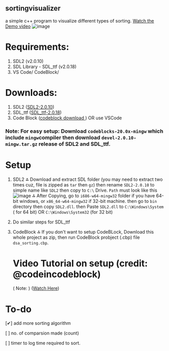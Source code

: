 ## sortingvisualizer
a simple c++ program to visualize different types of sorting. 
[Watch the Demo video](https://drive.google.com/file/d/12ez9GTp83xrMiWynZx5GfHSODdxJ-kg6/view?usp=drive_link)
![image](https://github.com/user-attachments/assets/b963879b-e254-4ad5-ae0c-a8f8dfdd40f5)
# Requirements:
1. SDL2 (v2.0.10)
2. SDL Library - SDL_ttf (v2.0.18)
3. VS Code/ CodeBlock/

# Downloads: 
1. SDL2 ([SDL2-2.0.10](https://github.com/libsdl-org/SDL/releases/tag/release-2.0.10))
2. SDL_ttf ([SDL_ttf-2.0.18](https://github.com/libsdl-org/SDL_ttf/releases/tag/release-2.0.18))
3. Code Block ([codeblock download ](https://www.codeblocks.org/downloads/binaries/https://www.codeblocks.org/downloads/binaries/)) OR use VSCode

### Note: For easy setup: Download `codeblocks-20.0x-mingw` which include `mingw`compiler then download `devel-2.0.10-mingw.tar.gz` release of SDL2 and SDL_ttf.


# Setup
1. SDL2
 ⁂ Download and extract SDL folder (you may need to extract two times cuz, file is zipped as `tar` then `gz`) then rename `SDL2-2.0.10` to simple name like `SDL2` then copy to `C:\` Drive. `Path` must 
    look like this
![image](https://github.com/user-attachments/assets/a254fd0b-506c-4cde-9791-4db841d0b012)
 ⁂ After Copying, go to `i686-w64-mingw32` folder if you have 64-bit windows, or `x86_64-w64-mingw32` if 32-bit machine. then go to `bin` directory then copy `SDL2.dll`.
    then Paste `SDL2.dll` to `C:\Windows\System` ( for 64 bit) OR `C:\Windows\System32` (for 32 bit)

2. Do similar steps for SDL_ttf

3. CodeBlock
   ⁂ If you don't want to setup CodeBLock, Download this whole project as zip, then run CodeBlock probject (.cbp)  file `dsa_sorting.cbp`.


   # Video  Tutorial on setup (credit: @codeincodeblock)
   ( Note: )
     ([Watch Here](https://www.youtube.com/watch?v=L9Rm5U8w6aE))
# To-do
  [✔] add more sorting algorithm
 
  [  ] no. of comparsion made (count)
  
  [  ] timer to log time required to sort.

  
